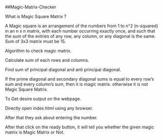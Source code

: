 ##Magic-Matrix-Checker

What is Magic Square Matrix ?

A Magic square is an arrangement of the numbers from 1 to n^2 (n-squared) in an  n x n matrix, with each number occurring exactly once, and such that the sum of the entries of any row, any column, or any diagonal is the same. Sum of 3x3 matrix must be 15.

Algorithm to check magic matrix.

Calculate sum of each rows and columns.

Find sum of principal diagonal and anti principal diagonal.

If the prime diagonal and secondary diagonal sums is equal to every row’s sum and every column’s sum, then it is magic matrix. otherwise it is not Magic Square Matrix. 

To Get desire output on the webpage.

Directly open index.html using any browser.

After that they ask about entering the number.

After that click on the ready button, it will tell you whether the given magic matrix is Magic Matrix or Not.
